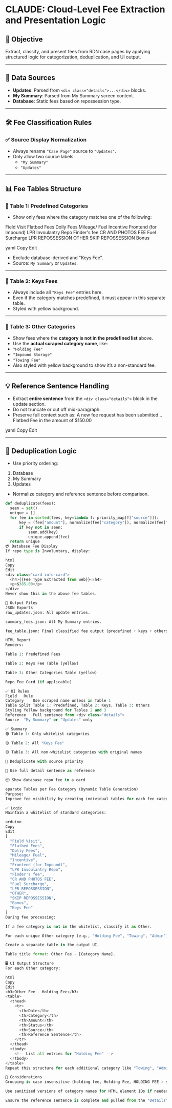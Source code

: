 # CLAUDE: Cloud-Level Fee Extraction and Presentation Logic

## 🧠 Objective
Extract, classify, and present fees from RDN case pages by applying structured logic for categorization, deduplication, and UI output.

---

## 🧩 Data Sources
- **Updates**: Parsed from `<div class="details">...</div>` blocks.
- **My Summary**: Parsed from My Summary screen content.
- **Database**: Static fees based on repossession type.

---

## 🛠️ Fee Classification Rules

### ✅ Source Display Normalization
- Always rename `"Case Page"` source to `"Updates"`.
- Only allow two source labels:
  - `"My Summary"`
  - `"Updates"`

---

## 📊 Fee Tables Structure

### 📌 Table 1: Predefined Categories
- Show only fees where the category matches one of the following:

Field Visit
Flatbed Fees
Dolly Fees
Mileage/ Fuel
Incentive
Frontend (for Impound)
LPR Invoulantry Repo
Finder's fee
CR AND PHOTOS FEE
Fuel Surcharge
LPR REPOSSESSION
OTHER
SKIP REPOSSESSION
Bonus

yaml
Copy
Edit

- Exclude database-derived and "Keys Fee".
- Source: `My Summary` or `Updates`.

---

### 📌 Table 2: Keys Fees
- Always include all `"Keys Fee"` entries here.
- Even if the category matches predefined, it must appear in this separate table.
- Styled with yellow background.

---

### 📌 Table 3: Other Categories
- Show fees where the **category is not in the predefined list** above.
- Use the **actual scraped category name**, like:
- `"Holding Fee"`
- `"Impound Storage"`
- `"Towing Fee"`
- Also styled with yellow background to show it’s a non-standard fee.

---

## 💡 Reference Sentence Handling
- Extract **entire sentence** from the `<div class="details">` block in the update section.
- Do not truncate or cut off mid-paragraph.
- Preserve full context such as:
A new fee request has been submitted... Flatbed Fee in the amount of $150.00

yaml
Copy
Edit

---

## 🔁 Deduplication Logic
- Use priority ordering:
1. Database
2. My Summary
3. Updates
- Normalize category and reference sentence before comparison.

```python
def deduplicate(fees):
  seen = set()
  unique = []
  for fee in sorted(fees, key=lambda f: priority_map[f["source"]]):
      key = (fee["amount"], normalize(fee["category"]), normalize(fee["reference"]))
      if key not in seen:
          seen.add(key)
          unique.append(fee)
  return unique
💳 Database Fee Display
If repo type is Involuntary, display:

html
Copy
Edit
<div class="card info-card">
  <h4>{{Fee Type Extracted from web}}</h4>
  <p>$385.00</p>
</div>
Never show this in the above fee tables.

🧾 Output Files
JSON Exports
raw_updates.json: All update entries.

summary_fees.json: All My Summary entries.

fee_table.json: Final classified fee output (predefined + keys + others).

HTML Report
Renders:

Table 1: Predefined Fees

Table 2: Keys Fee Table (yellow)

Table 3: Other Categories Table (yellow)

Repo Fee Card (if applicable)

✅ UI Rules
Field	Rule
Category	Use scraped name unless in Table 1
Table Split	Table 1: Predefined, Table 2: Keys, Table 3: Others
Styling	Yellow background for Tables 2 and 3
Reference	Full sentence from <div class="details">
Source	"My Summary" or "Updates" only

✅ Summary
🟢 Table 1: Only whitelist categories

🟡 Table 2: All "Keys Fee"

🟡 Table 3: All non-whitelist categories with original names

🔁 Deduplicate with source priority

💬 Use full detail sentence as reference

📦 Show database repo fee in a card

eparate Tables per Fee Category (Dynamic Table Generation)
Purpose:
Improve fee visibility by creating individual tables for each fee category that is not part of the predefined whitelist.

✅ Logic
Maintain a whitelist of standard categories:

arduino
Copy
Edit
[
  "Field Visit",
  "Flatbed Fees",
  "Dolly Fees",
  "Mileage/ Fuel",
  "Incentive",
  "Frontend (for Impound)",
  "LPR Invoulantry Repo",
  "Finder's fee",
  "CR AND PHOTOS FEE",
  "Fuel Surcharge",
  "LPR REPOSSESSION",
  "OTHER",
  "SKIP REPOSSESSION",
  "Bonus",
  "Keys Fee"
]
During fee processing:

If a fee category is not in the whitelist, classify it as Other.

For each unique Other category (e.g., "Holding Fee", "Towing", "Admin"):

Create a separate table in the output UI.

Table title format: Other Fee - [Category Name].

🖥️ UI Output Structure
For each Other category:

html
Copy
Edit
<h3>Other Fee - Holding Fee</h3>
<table>
  <thead>
    <tr>
      <th>Date</th>
      <th>Category</th>
      <th>Amount</th>
      <th>Status</th>
      <th>Source</th>
      <th>Reference Sentence</th>
    </tr>
  </thead>
  <tbody>
    <!-- List all entries for "Holding Fee" -->
  </tbody>
</table>
Repeat this structure for each additional category like "Towing", "Admin Fee", etc.

🧠 Considerations
Grouping is case-insensitive (holding fee, Holding Fee, HOLDING FEE → same group).

Use sanitized versions of category names for HTML element IDs if needed (e.g., replacing spaces with hyphens).

Ensure the reference sentence is complete and pulled from the "Details" section of the HTML case page.



 






